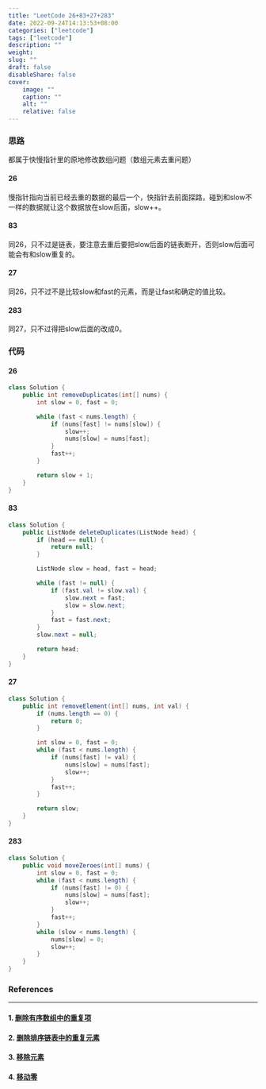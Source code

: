 ```yaml
---
title: "LeetCode 26+83+27+283"
date: 2022-09-24T14:13:53+08:00
categories: ["leetcode"]
tags: ["leetcode"]
description: ""
weight:
slug: ""
draft: false
disableShare: false
cover:
    image: ""
    caption: ""
    alt: ""
    relative: false
---
```


### 思路

都属于快慢指针里的原地修改数组问题（数组元素去重问题）

#### 26

慢指针指向当前已经去重的数据的最后一个，快指针去前面探路，碰到和slow不一样的数据就让这个数据放在slow后面，slow++。

#### 83

同26，只不过是链表，要注意去重后要把slow后面的链表断开，否则slow后面可能会有和slow重复的。

#### 27

同26，只不过不是比较slow和fast的元素，而是让fast和确定的值比较。

#### 283

同27，只不过得把slow后面的改成0。

### 代码

#### 26

```java
class Solution {
    public int removeDuplicates(int[] nums) {
        int slow = 0, fast = 0;

        while (fast < nums.length) {
            if (nums[fast] != nums[slow]) {
                slow++;
                nums[slow] = nums[fast];
            }
            fast++;
        }

        return slow + 1;
    }
}
```

#### 83

```java
class Solution {
    public ListNode deleteDuplicates(ListNode head) {
        if (head == null) {
            return null;
        }

        ListNode slow = head, fast = head;

        while (fast != null) {
            if (fast.val != slow.val) {
                slow.next = fast;
                slow = slow.next;
            }
            fast = fast.next;
        }
        slow.next = null;

        return head;
    }
}
```

#### 27

```java
class Solution {
    public int removeElement(int[] nums, int val) {
        if (nums.length == 0) {
            return 0;
        }

        int slow = 0, fast = 0;
        while (fast < nums.length) {
            if (nums[fast] != val) {
                nums[slow] = nums[fast];
                slow++;
            }
            fast++;
        }

        return slow;
    }
}
```

#### 283

```java
class Solution {
    public void moveZeroes(int[] nums) {
        int slow = 0, fast = 0;
        while (fast < nums.length) {
            if (nums[fast] != 0) {
                nums[slow] = nums[fast];
                slow++;
            }
            fast++;
        }
        while (slow < nums.length) {
            nums[slow] = 0;
            slow++;
        }
    }
}
```

### References

---

#### 1. [删除有序数组中的重复项](https://leetcode.cn/problems/remove-duplicates-from-sorted-array/)

#### 2. [删除排序链表中的重复元素](https://leetcode.cn/problems/remove-duplicates-from-sorted-list/)

#### 3. [移除元素](https://leetcode.cn/problems/remove-element/)

#### 4. [移动零](https://leetcode.cn/problems/move-zeroes/)
